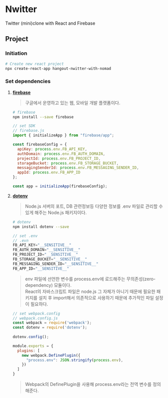 # Nwitter

Twitter (mini)clone with React and Firebase

## Project

### Initiation

```bash
# Create new react project
npx create-react-app hangout-nwitter-with-nomad
```

### Set dependencies

1. [**firebase**](https://firebase.google.com/)
    > 구글에서 운영하고 있는 웹, 모바일 개발 플랫폼이다.
    ```bash
    # firebase
    npm install --save firebase
    ```
    ```javascript
    // set SDK 
    // firebase.js
    import { initializeApp } from "firebase/app";

    const firebaseConfig = {
      apiKey: process.env.FB_API_KEY,
      authDomain: process.env.FB_AUTH_DOMAIN,
      projectId: process.env.FB_PROJECT_ID,
      storageBucket: process.env.FB_STORAGE_BUCKET,
      messagingSenderId: process.env.FB_MESSAGING_SENDER_ID,
      appId: process.env.FB_APP_ID
    };

    const app = initializeApp(firebaseConfig);
    ```

2. [**dotenv**](https://www.npmjs.com/package/dotenv)
    > Node.js 서버의 포트, DB 관련정보등 다양한 정보를 .env 파일로 관리할 수 있게 해주는 Node.js 패키지이다.
    ```bash
    # dotenv
    npm install dotenv --save
    ```
    ```javascript
    // set .env 
    // .evn
    FB_API_KEY="__SENSITIVE__"
    FB_AUTH_DOMAIN="__SENSITIVE__"
    FB_PROJECT_ID="__SENSITIVE__"
    FB_STORAGE_BUCKET="__SENSITIVE__"
    FB_MESSAGING_SENDER_ID="__SENSITIVE__"
    FB_APP_ID="__SENSITIVE__"
    ```
    > env 파일에 선언한 변수를 process.env에 로드해주는 무의존성(zero-dependency) 모듈이다.  
    > React의 자바스크립트 파일은 node.js 그 자체가 아니기 때문에 필요한 패키지를 설치 후 import해서 의존적으로 사용하기 때문에 추가적인 파일 설정이 필요하다.
    ```javascript
    // set webpack.config 
    // webpack.config.js
    const webpack = require('webpack');
    const dotenv = require('dotenv');
      
    dotenv.config();

    module.exports = {
      plugins: [
        new webpack.DefinePlugin({
          "process.env": JSON.stringify(process.env),
        })
      ]
    }
    ```
    > Webpack의 DefinePlugin을 사용해 process.env라는 전역 변수를 정의해준다.  

